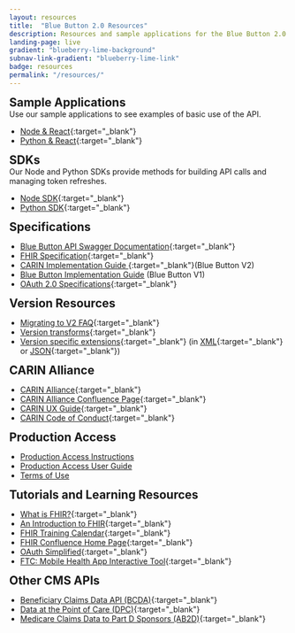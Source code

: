 ```yaml
---
layout: resources
title:  "Blue Button 2.0 Resources"
description: Resources and sample applications for the Blue Button 2.0 API.
landing-page: live
gradient: "blueberry-lime-background"
subnav-link-gradient: "blueberry-lime-link"
badge: resources
permalink: "/resources/"
---
```

<style>
.ds-l-xl-col--12 {
padding-left: 10%;
}

ul {
padding-inline-start: 20px;
}

h2, p {
margin-block-start: 0em;
margin-block-end: 0em;
}
</style>
## Sample Applications
Use our sample applications to see examples of basic use of the API.
* [Node & React](https://github.com/CMSgov/bluebutton-sample-client-nodejs-react){:target="_blank"}
* [Python & React](https://github.com/CMSgov/bluebutton-sample-client-python-react){:target="_blank"}

## SDKs
Our Node and Python SDKs provide methods for building API calls and managing token refreshes.
* [Node SDK](https://www.npmjs.com/package/cms-bluebutton-sdk){:target="_blank"}
* [Python SDK](https://pypi.org/project/cms-bluebutton-sdk/){:target="_blank"}

## Specifications

* [Blue Button API Swagger Documentation](https://sandbox.bluebutton.cms.gov/docs/openapi){:target="_blank"}
* [FHIR Specification](http://www.hl7.org/fhir/index.html){:target="_blank"}
* [CARIN Implementation Guide ](http://www.hl7.org/fhir/us/carin-bb/){:target="_blank"}(Blue Button V2)
* [Blue Button Implementation Guide](/assets/ig/index.html) (Blue Button V1)
* [OAuth 2.0 Specifications](https://oauth.net/specs/){:target="_blank"}

## Version Resources

* [Migrating to V2 FAQ](https://github.com/CMSgov/beneficiary-fhir-data/wiki/Migrating-to-V2-FAQ){:target="_blank"}
* [Version transforms](https://www.hl7.org/fhir/r3maps.html){:target="_blank"}
* [Version specific extensions](https://www.hl7.org/fhir/versions.html#extensions){:target="_blank"} (in [XML](https://www.hl7.org/fhir/fhir.diff.xml){:target="_blank"} or [JSON](https://www.hl7.org/fhir/fhir.diff.json){:target="_blank"})

## CARIN Alliance

* [CARIN Alliance](https://www.carinalliance.com/){:target="_blank"}
* [CARIN Alliance Confluence Page](https://confluence.hl7.org/display/CAR){:target="_blank"}
* [CARIN UX Guide](https://carinuxguide.arcwebtech.com/){:target="_blank"}
* [CARIN Code of Conduct](https://www.carinalliance.com/our-work/trust-framework-and-code-of-conduct/){:target="_blank"}

## Production Access

* [Production Access Instructions](/developers/#production-api-access) 
* [Production Access User Guide](/guide/)
* [Terms of Use](/terms/)

## Tutorials and Learning Resources

* [What is FHIR?](https://www.healthit.gov/sites/default/files/2019-08/ONCFHIRFSWhatIsFHIR.pdf){:target="_blank"}
* [An Introduction to FHIR](https://www.youtube.com/watch?v=Px3564G-vw4){:target="_blank"}
* [FHIR Training Calendar](https://www.hl7.org/training/calendar.cfm){:target="_blank"}
* [FHIR Confluence Home Page](https://confluence.hl7.org/display/FHIR){:target="_blank"}
* [OAuth Simplified](https://www.oauth.com/){:target="_blank"}
* [FTC: Mobile Health App Interactive Tool](https://www.ftc.gov/business-guidance/resources/mobile-health-apps-interactive-tool){:target="_blank"}

## Other CMS APIs

* [Beneficiary Claims Data API (BCDA)](https://bcda.cms.gov/){:target="_blank"}
* [Data at the Point of Care (DPC)](https://dpc.cms.gov/){:target="_blank"}
* [Medicare Claims Data to Part D Sponsors (AB2D)](https://ab2d.cms.gov/){:target="_blank"}
